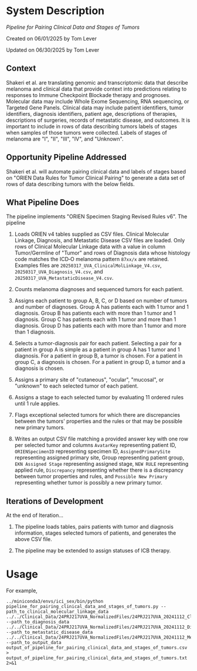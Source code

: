 # System Description

*Pipeline for Pairing Clinical Data and Stages of Tumors*

Created on 06/01/2025 by Tom Lever

Updated on 06/30/2025 by Tom Lever


## Context

Shakeri et al. are translating genomic and transcriptomic data that describe melanoma and clinical data that provide context into predictions relating to responses to Immune Checkpoint Blockade therapy and prognoses. Molecular data may include Whole Exome Sequencing, RNA sequencing, or Targeted Gene Panels. Clinical data may include patient identifiers, tumor identifiers, diagnosis identifiers, patient age, descriptions of therapies, descriptions of surgeries, records of metastatic disease, and outcomes. It is important to include in rows of data describing tumors labels of stages when samples of those tumors were collected. Labels of stages of melanoma are "I", "II", "III", "IV", and "Unknown".


## Opportunity Pipeline Addressed

Shakeri et al. will automate pairing clinical data and labels of stages based on "ORIEN Data Rules for Tumor Clinical Pairing" to generate a data set of rows of data describing tumors with the below fields.


## What Pipeline Does

The pipeline implements "ORIEN Specimen Staging Revised Rules v6". The pipeline

1. Loads ORIEN v4 tables supplied as CSV files. Clinical Molecular Linkage, Diagnosis, and Metastatic Disease CSV files are loaded. Only rows of Clinical Molecular Linkage data with a value in column Tumor/Germline of "Tumor" and rows of Diagnosis data whose histology code matches the ICD‑O melanoma pattern `87xx/x` are retained. Examples files are `20250317_UVA_ClinicalMolLinkage_V4.csv`, `20250317_UVA_Diagnosis_V4.csv`, and `20250317_UVA_MetastaticDisease_V4.csv`.

2. Counts melanoma diagnoses and sequenced tumors for each patient.

3. Assigns each patient to group A, B, C, or D based on number of tumors and number of diagnoses. Group A has patients each with 1 tumor and 1 diagnosis. Group B has patients each with more than 1 tumor and 1 diagnosis. Group C has patients each with 1 tumor and more than 1 diagnosis. Group D has patients each with more than 1 tumor and more than 1 diagnosis.

4. Selects a tumor-diagnosis pair for each patient. Selecting a pair for a patient in group A is simple as a patient in group A has 1 tumor and 1 diagnosis. For a patient in group B, a tumor is chosen. For a patient in group C, a diagnosis is chosen. For a patient in group D, a tumor and a diagnosis is chosen.

5. Assigns a primary site of "cutaneous", "ocular", "mucosal", or "unknown" to each selected tumor of each patient.

6. Assigns a stage to each selected tumor by evaluating 11 ordered rules until 1 rule applies.

7. Flags exceptional selected tumors for which there are discrepancies between the tumors' properties and the rules or that may be possible new primary tumors.

8. Writes an output CSV file matching a provided answer key with one row per selected tumor and columns `AvatarKey` representing patient ID, `ORIENSpecimenID` representing specimen ID, `AssignedPrimarySite` representing assigned primary site, Group representing patient group, `EKN Assigned Stage` representing assigned stage, `NEW RULE` representing applied rule, `Discrepancy` representing whether there is a discrepancy between tumor properties and rules, and `Possible New Primary` representing whether tumor is possibly a new primary tumor.


## Iterations of Development

At the end of Iteration...

1.	The pipeline loads tables, pairs patients with tumor and diagnosis information, stages selected tumors of patients, and generates the above CSV file.

2. The pipeline may be extended to assign statuses of ICB therapy.


# Usage

For example,

```
../miniconda3/envs/ici_sex/bin/python pipeline_for_pairing_clinical_data_and_stages_of_tumors.py --path_to_clinical_molecular_linkage_data ../../Clinical_Data/24PRJ217UVA_NormalizedFiles/24PRJ217UVA_20241112_ClinicalMolLinkage_V4.csv --path_to_diagnosis_data ../../Clinical_Data/24PRJ217UVA_NormalizedFiles/24PRJ217UVA_20241112_Diagnosis_V4.csv --path_to_metastatic_disease_data ../../Clinical_Data/24PRJ217UVA_NormalizedFiles/24PRJ217UVA_20241112_MetastaticDisease_V4.csv --path_to_output_data output_of_pipeline_for_pairing_clinical_data_and_stages_of_tumors.csv > output_of_pipeline_for_pairing_clinical_data_and_stages_of_tumors.txt 2>&1
```